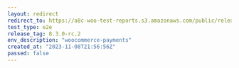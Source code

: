```yaml
---
layout: redirect
redirect_to: https://a8c-woo-test-reports.s3.amazonaws.com/public/release/8.3.0-rc.2/woocommerce-payments/e2e/index.html
test_type: e2e
release_tag: 8.3.0-rc.2
env_description: "woocommerce-payments"
created_at: "2023-11-08T21:56:56Z"
passed: false
---
```


